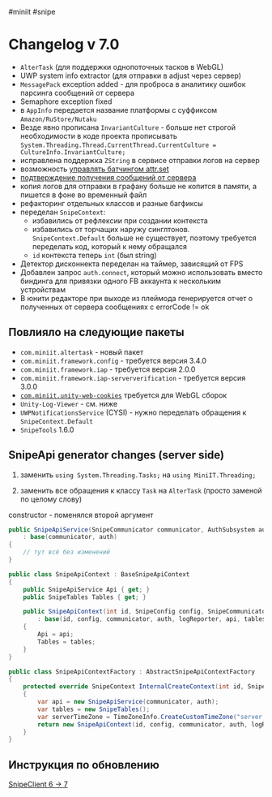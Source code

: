 #miniit  #snipe 
# Changelog v 7.0
- `AlterTask` (для поддержки однопоточных тасков в WebGL)
- UWP system info extractor (для отправки в adjust через сервер)
- `MessagePack` exception added - для проброса в аналитику ошибок парсинга сообщений от сервера
- Semaphore exception fixed
- в `AppInfo` передается название платформы с суффиксом `Amazon/RuStore/Nutaku`
- Везде явно прописана `InvariantCulture` - больше нет строгой необходимости в коде проекта прописывать
  `System.Threading.Thread.CurrentThread.CurrentCulture = CultureInfo.InvariantCulture;`
- исправлена поддержка `ZString` в сервисе отправки логов на сервер
- возможность [управлять батчингом attr.set](Batching%20attr.set.md)
- [подтверждение получения сообщений от сервера](https://app.asana.com/0/1185654335370062/1208400518366715/f)
- копия логов для отправки в графану больше не копится в памяти, а пишется в фоне во временный файл
- рефакторинг отдельных классов и разные багфиксы
- переделан `SnipeContext`:
	- избавились от рефлексии при создании контекста
	- избавились от торчащих наружу синглтонов. `SnipeContext.Default` больше не существует, поэтому требуется переделать код, который к нему обращался
	- `id` контекста теперь `int` (был string)
- Детектор дисконнекта переделан на таймер, зависящий от FPS
- Добавлен запрос `auth.connect`, который можно использовать вместо биндинга для привязки одного FB аккаунта к нескольким устройствам
- В юнити редакторе при выходе из плеймода генерируется отчет о полученных от сервера сообщениях с errorCode != ok

## Повлияло на следующие пакеты
- `com.miniit.altertask` - новый пакет
- `com.miniit.framework.config` - требуется версия 3.4.0
- `com.miniit.framework.iap` - требуется версия 2.0.0
- `com.miniit.framework.iap-serververification` - требуется версия 3.0.0
- [`com.miniit.unity-web-cookies`](https://github.com/Mini-IT/unity-web-cookies) требуется для WebGL сборок
- `Unity-Log-Viewer` - см. ниже
- `UWPNotificationsService` (CYSI) - нужно переделать обращения к `SnipeContext.Default`
- `SnipeTools` 1.6.0

## SnipeApi generator changes (server side)
1. заменить
`using System.Threading.Tasks;`
на
`using MiniIT.Threading;`

2. заменить все обращения к классу `Task` на `AlterTask` (просто заменой по целому слову)

constructor - поменялся второй аргумент
```csharp
public SnipeApiService(SnipeCommunicator communicator, AuthSubsystem auth)
	: base(communicator, auth)
{
	// тут всё без изменений
}
```

```csharp
public class SnipeApiContext : BaseSnipeApiContext
{
	public SnipeApiService Api { get; }
	public SnipeTables Tables { get; }

	public SnipeApiContext(int id, SnipeConfig config, SnipeCommunicator communicator, AuthSubsystem auth, LogReporter logReporter, SnipeApiService api, SnipeTables tables, TimeZoneInfo serverTimeZone)
		: base(id, config, communicator, auth, logReporter, api, tables, serverTimeZone)
	{
		Api = api;
		Tables = tables;
	}
}

public class SnipeApiContextFactory : AbstractSnipeApiContextFactory
{
	protected override SnipeContext InternalCreateContext(int id, SnipeConfig config, SnipeCommunicator communicator, AuthSubsystem auth, LogReporter logReporter)
	{
		var api = new SnipeApiService(communicator, auth);
		var tables = new SnipeTables();
		var serverTimeZone = TimeZoneInfo.CreateCustomTimeZone("server time", TimeSpan.FromHours(3), "server time", "server time");
		return new SnipeApiContext(id, config, communicator, auth, logReporter, api, tables, serverTimeZone);
	}
}
```

## Инструкция по обновлению
[SnipeClient 6 → 7](SnipeClient%206%20→%207.md)
